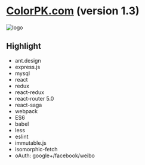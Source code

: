 # [ColorPK.com](http://react.colorpk.com)   (version 1.3)

![logo](https://github.com/zj1926/vp/blob/master/logo.png "colorpk.com")

## Highlight

- ant.design
- express.js
- mysql
- react
- redux
- react-redux
- react-router 5.0
- react-saga
- webpack
- ES6
- babel
- less
- eslint
- immutable.js
- isomorphic-fetch
- oAuth: google+/facebook/weibo
